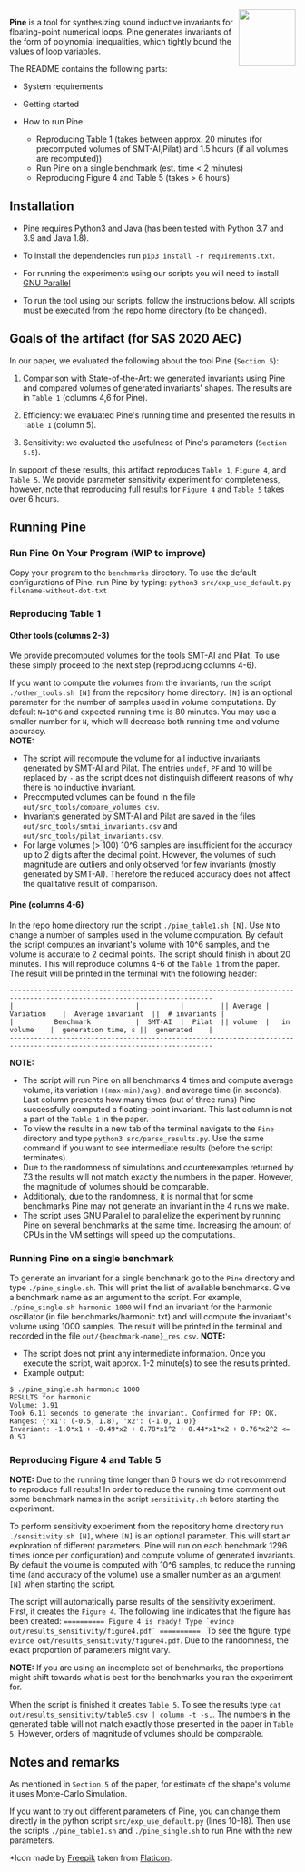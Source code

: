 <img align="right" src="https://user-images.githubusercontent.com/52134068/96776150-e6c5df80-13e8-11eb-964c-c77f830dd884.png" width="100" > 

**Pine** is a tool for synthesizing sound inductive invariants for floating-point numerical loops. Pine generates invariants of the form of polynomial inequalities, which tightly bound the values of loop variables.


The README contains the following parts:

* System requirements

* Getting started

* How to run Pine
  - Reproducing Table 1 (takes between approx. 20 minutes (for precomputed volumes of SMT-AI,Pilat) and 1.5 hours (if all volumes are recomputed))
  - Run Pine on a single benchmark (est. time < 2 minutes)
  - Reproducing Figure 4 and Table 5 (takes > 6 hours)

## Installation

* Pine requires Python3 and Java (has been tested with Python 3.7 and 3.9 and Java 1.8).

* To install the dependencies run `pip3 install -r requirements.txt`.
* For running the experiments using our scripts you will need to install [GNU Parallel](https://www.gnu.org/software/parallel/)

* To run the tool using our scripts, follow the instructions below. All scripts must be executed from the repo home directory (to be changed).

## Goals of the artifact (for SAS 2020 AEC)

In our paper, we evaluated the following about the tool Pine (`Section 5`):

1. Comparison with State-of-the-Art: we generated invariants using Pine and compared volumes of generated invariants' shapes. The results are in `Table 1` (columns 4,6 for Pine).

2. Efficiency: we evaluated Pine's running time and presented the results in `Table 1` (column 5).

3. Sensitivity: we evaluated the usefulness of Pine's parameters (`Section 5.5`).

In support of these results, this artifact reproduces `Table 1`, `Figure 4`, and `Table 5`. We provide parameter sensitivity experiment for completeness, however, note that reproducing full results for `Figure 4` and `Table 5` takes over 6 hours.


## Running Pine

### Run Pine On Your Program (WIP to improve)
Copy your program to the `benchmarks` directory. To use the default configurations of Pine, run Pine by typing:
`python3 src/exp_use_default.py filename-without-dot-txt`

### Reproducing Table 1
#### Other tools (columns 2-3)
We provide precomputed volumes for the tools SMT-AI and Pilat. To use these simply proceed to the next step (reproducing columns 4-6).

If you want to compute the volumes from the invariants, run the script `./other_tools.sh [N]` from the repository home directory.
`[N]` is an optional parameter for the number of samples used in volume computations. By default `N=10^6` and expected running time is 80 minutes.
You may use a smaller number for `N`, which will decrease both running time and volume accuracy.    
**NOTE:** 
- The script will recompute the volume for all inductive invariants generated by SMT-AI and Pilat. The entries `undef`, `PF` and `TO` will be replaced by `-` as the script does not distinguish different reasons of why there is no inductive invariant.
- Precomputed volumes can be found in the file `out/src_tools/compare_volumes.csv`.
- Invariants generated by SMT-AI and Pilat are saved in the files `out/src_tools/smtai_invariants.csv` and `out/src_tools/pilat_invariants.csv`.
- For large volumes (> 100) 10^6 samples are insufficient for the accuracy up to 2 digits after the decimal point. However, the volumes of such magnitude are outliers and only observed for few invariants (mostly generated by SMT-AI). Therefore the reduced accuracy does not affect the qualitative result of comparison.  

#### Pine (columns 4-6)
In the repo home directory run the script `./pine_table1.sh [N]`. Use `N` to change a number of samples used in the volume computation. By default the script computes an invariant's volume with 10^6 samples, and the volume is accurate to 2 decimal points.
The script should finish in about 20 minutes. This will reproduce columns 4-6 of the `Table 1` from the paper. The result will be printed in the terminal with the following header:
```
------------------------------------------------------------------------------------------------------------------------
|                              |          |         || Average |   Variation    |  Average invariant  ||  # invariants |
|          Benchmark           |  SMT-AI  |  Pilat  || volume  |   in volume    |  generation time, s ||  generated    |
------------------------------------------------------------------------------------------------------------------------
```

**NOTE:**
- The script will run Pine on all benchmarks 4 times and compute average volume, its variation `((max-min)/avg)`, and average time (in seconds). Last column presents how many times (out of three runs) Pine successfully computed a floating-point invariant. This last column is not a part of the `Table 1` in the paper.
- To view the results in a new tab of the terminal navigate to the `Pine` directory and type `python3 src/parse_results.py`. Use the same command if you want to see intermediate results (before the script terminates).
- Due to the randomness of simulations and counterexamples returned by Z3 the results will not match exactly the numbers in the paper. However, the magnitude of volumes should be comparable.
- Additionaly, due to the randomness, it is normal that for some benchmarks Pine may not generate an invariant in the 4 runs we make.
- The script uses GNU Parallel to parallelize the experiment by running Pine on several benchmarks at the same time. Increasing the amount of CPUs in the VM settings will speed up the computations. 


### Running Pine on a single benchmark

To generate an invariant for a single benchmark go to the `Pine` directory and type `./pine_single.sh`. This will print the list of available benchmarks.
Give a benchmark name as an argument to the script. For example, `./pine_single.sh harmonic 1000` will find an invariant for the harmonic oscillator (in file benchmarks/harmonic.txt) and will compute the invariant's volume using 1000 samples.
The result will be printed in the terminal and recorded in the file `out/{benchmark-name}_res.csv`.
**NOTE:** 
- The script does not print any intermediate information. Once you execute the script, wait approx. 1-2 minute(s) to see the results printed.
- Example output:
```
$ ./pine_single.sh harmonic 1000
RESULTS for harmonic
Volume: 3.91
Took 6.11 seconds to generate the invariant. Confirmed for FP: OK.
Ranges: {'x1': (-0.5, 1.8), 'x2': (-1.0, 1.0)}
Invariant: -1.0*x1 + -0.49*x2 + 0.78*x1^2 + 0.44*x1*x2 + 0.76*x2^2 <= 0.57
```

### Reproducing Figure 4 and Table 5
**NOTE:** Due to the running time longer than 6 hours we do not recommend to reproduce full results! 
In order to reduce the running time comment out some benchmark names in the script `sensitivity.sh` before starting the experiment.

To perform sensitivity experiment from the repository home directory run `./sensitivity.sh [N]`, where `[N]` is an optional parameter. This will start an exploration
of different parameters. Pine will run on each benchmark 1296 times (once per configuration) and compute volume of generated invariants.
By default the volume is computed with 10^6 samples, to reduce the running time (and accuracy of the volume) use a smaller number as an argument `[N]` when starting the script.

The script will automatically parse results of the sensitivity experiment. First, it creates the `Figure 4`. The following line indicates that the figure has been created:
```========== Figure 4 is ready! Type `evince out/results_sensitivity/figure4.pdf` ========== ```
To see the figure, type `evince out/results_sensitivity/figure4.pdf`. Due to the randomness, the exact proportion of parameters might vary.

**NOTE:** If you are using an incomplete set of benchmarks, the proportions might shift towards what is best for the benchmarks you ran the experiment for.

When the script is finished it creates `Table 5`. To see the results type `cat out/results_sensitivity/table5.csv | column -t -s,`. 
The numbers in the generated table will not match exactly those presented in the paper in `Table 5`. However, orders of magnitude of volumes should be comparable.

## Notes and remarks

As mentioned in `Section 5` of the paper, for estimate of the shape's volume it uses Monte-Carlo Simulation.

If you want to try out different parameters of Pine, you can change them directly in the python script `src/exp_use_default.py` (lines 10-18). Then use the scripts `./pine_table1.sh` and `./pine_single.sh` to run Pine with the new parameters.

*Icon made by [Freepik](https://www.flaticon.com/authors/freepik) taken from [Flaticon](https://www.flaticon.com).
